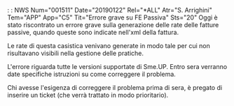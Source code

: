  :  : NWS Num="001511" Date="20190122" Rel="\*ALL" Atr="S. Arrighini" Tem="APP" App="C5" Tit="Errore grave su FE Passiva" Sts="20"
Oggi è stato riscontrato un errore grave sulla generazione delle rate delle fatture passive, quando
queste sono indicate nell'xml della fattura.

Le rate di questa casistica venivano generate in modo tale per cui non risultavano visibili nella gestione delle pratiche.

L'errore riguarda tutte le versioni supportate di Sme.UP.
Entro sera verranno date specifiche istruzioni su come correggere il problema.

Chi avesse l'esigenza di correggere il problema prima di sera, è pregato di inserire un ticket (che verrà trattato in modo prioritario).
